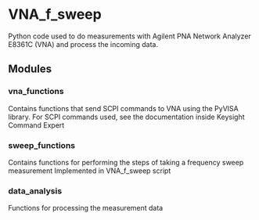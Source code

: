 # VNA_f_sweep

Python code used to do measurements with Agilent PNA Network Analyzer E8361C (VNA) and process the incoming data.

## Modules

### vna_functions
Contains functions that send SCPI commands to VNA using the PyVISA library.
For SCPI commands used, see the documentation inside Keysight Command Expert

### sweep_functions
Contains functions for performing the steps of taking a frequency sweep measurement
Implemented in VNA_f_sweep script

### data_analysis
Functions for processing the measurement data
